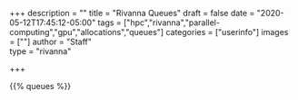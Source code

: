 +++
description = ""
title = "Rivanna Queues"
draft = false
date = "2020-05-12T17:45:12-05:00"
tags = ["hpc","rivanna","parallel-computing","gpu","allocations","queues"]
categories = ["userinfo"]
images = [""]
author = "Staff"  
type = "rivanna"

+++

{{% queues %}}

